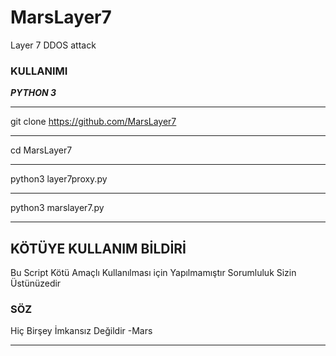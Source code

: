 # MarsLayer7
Layer 7 DDOS attack

### KULLANIMI 
***PYTHON 3***
***
git clone https://github.com/MarsLayer7
***
cd MarsLayer7
***
python3 layer7proxy.py
***
python3 marslayer7.py
***

## KÖTÜYE KULLANIM BİLDİRİ

Bu Script Kötü Amaçlı Kullanılması için Yapılmamıştır
Sorumluluk Sizin Üstünüzedir 

### SÖZ

Hiç Birşey İmkansız Değildir        -Mars

******

